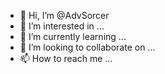 - 👋 Hi, I’m @AdvSorcer
- 👀 I’m interested in ...
- 🌱 I’m currently learning ...
- 💞️ I’m looking to collaborate on ...
- 📫 How to reach me ...

<!---
AdvSorcer/AdvSorcer is a ✨ special ✨ repository because its `README.md` (this file) appears on your GitHub profile.
You can click the Preview link to take a look at your changes.
--->
